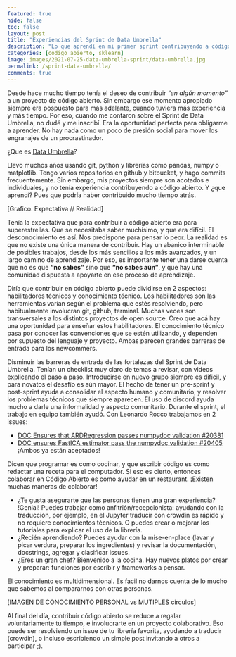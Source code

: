 ```yaml
---
featured: true
hide: false
toc: false
layout: post
title: "Experiencias del Sprint de Data Umbrella"
description: "Lo que aprendí en mi primer sprint contribuyendo a código abierto."
categories: [codigo abierto, sklearn]
image: images/2021-07-25-data-umbrella-sprint/data-umbrella.jpg
permalink: /sprint-data-umbrella/
comments: true
---
```


Desde hace mucho tiempo tenía el deseo de contribuir _“en algún momento”_ a un proyecto de código abierto. Sin embargo ese momento apropiado siempre era pospuesto para más adelante, cuando tuviera más experiencia y más tiempo. Por eso, cuando me contaron sobre el Sprint de Data Umbrella, no dudé y me inscribí. Era la oportunidad perfecta para obligarme a aprender. No hay nada como un poco de presión social para mover los engranajes de un procrastinador. 

¿Que es [Data Umbrella](https://dataumbrella.org/)? 


Llevo muchos años usando git, python y librerías como pandas, numpy o matplotlib. Tengo varios repositorios en github y bitbucket, y hago commits frecuentemente. Sin embargo, mis proyectos siempre son acotados e individuales, y no tenía experiencia contribuyendo a código abierto. Y ¿que aprendí? Pues que podría haber contribuido mucho tiempo atrás.

[Grafico. Expectativa // Realidad]

Tenía la expectativa que para contribuir a código abierto era para superestrellas. Que se necesitaba saber muchísimo, y que era difícil. El desconocimiento es así. Nos predispone para pensar lo peor. La realidad es que no existe una única manera de contribuir. Hay un abanico interminable de posibles trabajos, desde los más sencillos a los más avanzados, y un largo camino de aprendizaje. Por eso, es importante tener una darse cuenta que no es que **“no sabes”** sino que **“no sabes aún”**, y que hay una comunidad dispuesta a apoyarte en ese proceso de aprendizaje.

Diría que contribuir en código abierto puede dividirse en 2 aspectos: habilitadores técnicos y conocimiento técnico. Los habilitadores son las herramientas varían según el problema que estés resolviendo, pero habitualmente involucran git, github, terminal. Muchas veces son transversales a los distintos proyectos de open source. Creo que acá hay una oportunidad para enseñar estos habilitadores. El conocimiento técnico pasa por conocer las convenciones que se estén utilizando, y dependen por supuesto del lenguaje y proyecto. Ambas parecen grandes barreras de entrada para los newcommers.

Disminuir las barreras de entrada de las fortalezas del Sprint de Data Umbrella. Tenían un checklist muy claro de temas a revisar, con videos explicando el paso a paso. Introducirse en nuevo grupo siempre es dificil, y para novatos el desafío es aún mayor. El hecho de tener un pre-sprint y post-sprint ayuda a consolidar el aspecto humano y comunitario, y resolver los problemas técnicos que siempre aparecen. El uso de discord ayuda mucho a darle una informalidad y aspecto comunitario.
Durante el sprint, el trabajo en equipo también ayudó. Con Leonardo Rocco trabajamos en 2 issues: 
* [DOC Ensures that ARDRegression passes numpydoc validation #20381](https://github.com/scikit-learn/scikit-learn/pull/20381)
* [DOC ensures FastICA estimator pass the numpydoc validation #20405](https://github.com/scikit-learn/scikit-learn/pull/20405) 
¡Ambos ya están aceptados!

Dicen que programar es como cocinar, y que escribir código es como redactar una receta para el computador. Si eso es cierto, entonces colaborar en Código Abierto es como ayudar en un restaurant. ¡Existen muchas maneras de colaborar! 
* ¿Te gusta asegurarte que las personas tienen una gran experiencia? !Genial! Puedes trabajar como anfitrión/recepcionista: ayudando con la traducción, por ejemplo, en el Jupyter traducir con crowdin es rápido y no requiere conocimientos técnicos. O puedes crear o mejorar los tutoriales para explicar el uso de la librería. 
* ¿Recién aprendiendo? Puedes ayudar con la mise-en-place (lavar y picar verdura, preparar los ingredientes) y revisar la documentación, docstrings, agregar y clasificar issues. 
* ¿Eres un gran chef? Bienvenido a la cocina. Hay nuevos platos por crear y preparar: funciones por escribir y frameworks a pensar. 

El conocimiento es multidimensional. Es facil no darnos cuenta de lo mucho que sabemos al compararnos con otras personas.

[IMAGEN DE CONOCIMIENTO PERSONAL vs MUTIPLES circulos]  

Al final del día, contribuir código abierto se reduce a regalar voluntariamente tu tiempo, e involucrarte en un proyecto colaborativo. Eso puede ser resolviendo un issue de tu librería favorita, ayudando a traducir (crowdin), o incluso escribiendo un simple post invitando a otros a participar ;).

